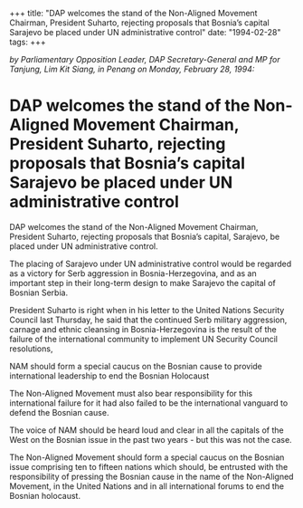 +++ 
title: "DAP welcomes the stand of the Non-Aligned Movement Chairman, President Suharto, rejecting proposals that Bosnia’s capital Sarajevo be placed under UN administrative control"
date: "1994-02-28"
tags:
+++

_by Parliamentary Opposition Leader, DAP Secretary-General and MP for Tanjung, Lim Kit Siang, in Penang on Monday, February 28, 1994:_

# DAP welcomes the stand of the Non-Aligned Movement Chairman, President Suharto, rejecting proposals that Bosnia’s capital Sarajevo be placed under UN administrative control

DAP welcomes the stand of the Non-Aligned Movement Chairman, President Suharto, rejecting proposals that Bosnia’s capital, Sarajevo, be placed under UN administrative control.</u>

The placing of Sarajevo under UN administrative control would be regarded as a victory for Serb aggression in Bosnia-Herzegovina, and as an important step in their long-term design to make Sarajevo the capital of Bosnian Serbia.

President Suharto is right when in his letter to the United Nations Security Council last Thursday, he said that the continued Serb military aggression, carnage and ethnic cleansing in Bosnia-Herzegovina is the result of the failure of the international community to implement UN Security Council resolutions,

NAM should form a special caucus on the Bosnian cause to provide international leadership to end the Bosnian Holocaust

The Non-Aligned Movement must also bear responsibility for this international failure for it had also failed to be the international vanguard to defend the Bosnian cause.

The voice of NAM should be heard loud and clear in all the capitals of the West on the Bosnian issue in the past two years - but this was not the case.

The Non-Aligned Movement should form a special caucus on the Bosnian issue comprising ten to fifteen nations which should, be entrusted with the responsibility of pressing the Bosnian cause in the name of the Non-Aligned Movement, in the United Nations and in all international forums to end the Bosnian holocaust.
 
